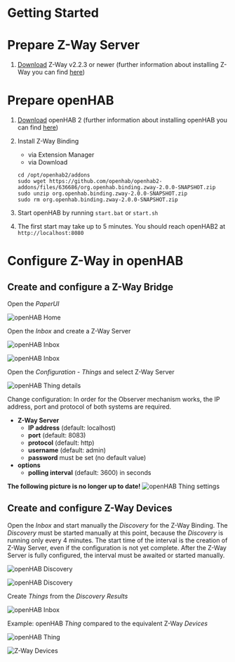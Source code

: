 # Getting Started

# Prepare Z-Way Server

1. [Download](https://razberry.z-wave.me/z-way-server/) Z-Way v2.2.3 or newer (further information about installing Z-Way you can find [here](http://razberry.z-wave.me/index.php?id=24))

# Prepare openHAB

1. [Download](https://www.openhab.org/download/) openHAB 2 (further information about installing openHAB you can find [here](https://www.openhab.org/docs/installation/))
2. Install Z-Way Binding
    - via Extension Manager
    - via Download

    ```shell
    cd /opt/openhab2/addons
    sudo wget https://github.com/openhab/openhab2-addons/files/636686/org.openhab.binding.zway-2.0.0-SNAPSHOT.zip
    sudo unzip org.openhab.binding.zway-2.0.0-SNAPSHOT.zip
    sudo rm org.openhab.binding.zway-2.0.0-SNAPSHOT.zip
    ```

3. Start openHAB by running `start.bat` or `start.sh`
4. The first start may take up to 5 minutes. You should reach openHAB2 at `http://localhost:8080`

# Configure Z-Way in openHAB

## Create and configure a Z-Way Bridge

Open the *PaperUI*

![openHAB Home](images/getting-started/01-openHAB-Home.png)

Open the *Inbox* and create a Z-Way Server

![openHAB Inbox](images/getting-started/02-Inbox.png)

![openHAB Inbox](images/getting-started/03-Create-bridge.png)

Open the *Configuration* - *Things* and select Z-Way Server

![openHAB Thing details](images/getting-started/05-Bridge-details.png)

Change configuration: In order for the Observer mechanism works, the IP address, port and protocol of both systems are required.

- **Z-Way Server**
    - **IP address** (default: localhost)
    - **port** (default: 8083)
    - **protocol** (default: http)
    - **username** (default: admin)
    - **password** must be set (no default value)
- **options**
    - **polling interval** (default: 3600) in seconds

**The following picture is no longer up to date!**
![openHAB Thing settings](images/getting-started/06-Bridge-settings.png)

## Create and configure Z-Way Devices

Open the *Inbox* and start manually the *Discovery* for the Z-Way Binding. The *Discovery* must be started manually at this point, because the *Discovery* is running only every 4 minutes. The start time of the interval is the creation of Z-Way Server, even if the configuration is not yet complete. After the Z-Way Server is fully configured, the interval must be awaited or started manually.

![openHAB Discovery](images/getting-started/07-Device-discovery.png)

![openHAB Discovery](images/getting-started/08-Device-discovery.png)

Create *Things* from the *Discovery Results*

![openHAB Inbox](images/getting-started/09-Create-device.png)

Example: openHAB *Thing* compared to the equivalent Z-Way *Devices*

![openHAB Thing](images/getting-started/10-Z-Way-device.png)

![Z-Way Devices](images/getting-started/11-Z-Way-device.png)
